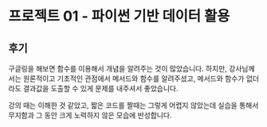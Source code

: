 # 프로젝트 01 - 파이썬 기반 데이터 활용

## 후기

구글링을 해보면 함수를 이용해서 개념을 알려주는 것이 많았습니다.
하지만, 강사님께서는 원론적이고 기초적인 관점에서 메서드와 함수를 알려주셨고,
메서드와 함수가 없더라도 결과값을 도출할 수 있게 문제를 내주셔서 좋았습니다.

강의 때는 이해한 것 같았고, 짧은 코드를 짤때는 그렇게 어렵지 않았는데
실습을 통해서 무지함과 그 동안 크게 노력하지 않은 모습에 반성합니다.
